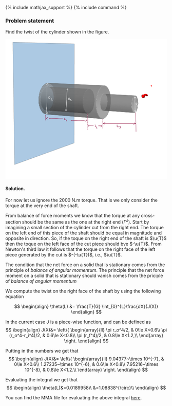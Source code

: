 {% include mathjax_support %}
{% include command %}


### Problem statement 

Find the twist of the cylinder shown in the figure. 




![](./Images/SP3.png)

#### Solution.

For now let us ignore the 2000 N.m torque. That is we only consider the torque at the very end of the shaft. 

From balance of force moments we know that the torque at any cross-section should be the same as the one at the right end ($\Gamma^{\mathscr{h}}$). Start by imagining a small section of the cylinder cut from the right end. The torque on the left end of this piece of the shaft should be equal in magnitude and opposite in direction. So, if the toque on the right end of the shaft is $\u{T}$ then the toque on the left face of the cut piece should bve $-\u{T}$. From Newton's third law it follows that the torque on the right face of the left piece generated by the cut  is $-(-\u{T})$, i.e., $\u{T}$. 

The condition that the net force on a solid that is stationary comes from the principle of _balance of angular momentum_. The principle that the net force moment on a solid that is stationary should  vanish comes from the priciple of  _balance of angular momentum_ 


We compute the twist on the right face of the shaft by using the following equation

$$
\begin{align}
\theta(L)
&=
\frac{T}{G}
\int_{0}^{L}\frac{dX}{J(X)}
\end{align}
$$

In the current case $J$ is a piece-wise function, and can be defined as
$$
\begin{align}
J(X)&=
\left\{
\begin{array}{ll}
\pi r_o^4/2, & 0\le X<0.6\\
\pi (r_o^4-r_i^4)/2, & 0.6\le X<0.8\\
\pi (r_f^4)/2, & 0.8\le X<1.2,\\ 
\end{array}
\right.
\end{align}
$$

Putting in the numbers we get that
$$
\begin{align}
J(X)&=
\left\{
\begin{array}{ll}
9.04377~\times 10^{-7}, & 0\le X<0.6\\
1.27235~\times 10^{-6}, & 0.6\le X<0.8\\
7.95216~\times 10^{-8}, & 0.8\le X<1.2.\\ 
\end{array}
\right.
\end{align}
$$

Evaluating the integral we get that 
$$
\begin{align}
\theta(L)&=0.0189958\\
&=1.08838^{\circ}\\
\end{align}
$$

You can find the MMA file for evaluating the above integral [here](./WFiles/SP3.nb).